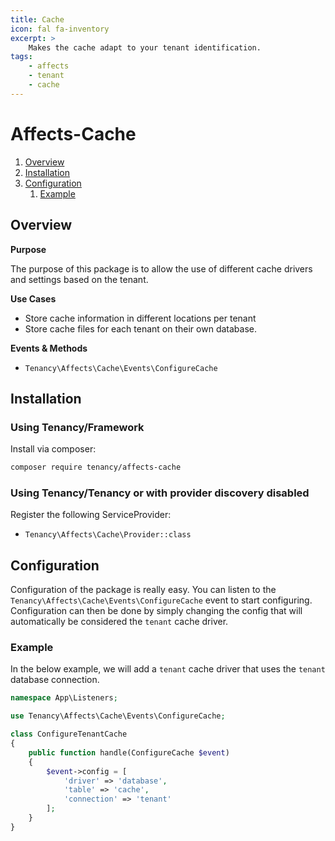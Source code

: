 ```yaml
---
title: Cache
icon: fal fa-inventory
excerpt: >
    Makes the cache adapt to your tenant identification.
tags:
    - affects
    - tenant
    - cache
---
```


# Affects-Cache

1. [Overview](#overview)
2. [Installation](#installation)
3. [Configuration](#configuration)
    1. [Example](#example)

## Overview

**Purpose**

The purpose of this package is to allow the use of different cache drivers and settings based on the tenant.

**Use Cases**

- Store cache information in different locations per tenant
- Store cache files for each tenant on their own database.

**Events & Methods**

- `Tenancy\Affects\Cache\Events\ConfigureCache`

## Installation

### Using Tenancy/Framework
Install via composer:
```bash
composer require tenancy/affects-cache
```

### Using Tenancy/Tenancy or with provider discovery disabled
Register the following ServiceProvider: 
  - `Tenancy\Affects\Cache\Provider::class`

## Configuration
Configuration of the package is really easy. You can listen to the `Tenancy\Affects\Cache\Events\ConfigureCache` event to start configuring. Configuration can then be done by simply changing the config that will automatically be considered the `tenant` cache driver.

### Example
In the below example, we will add a `tenant` cache driver that uses the `tenant` database connection.
```php
namespace App\Listeners;

use Tenancy\Affects\Cache\Events\ConfigureCache;

class ConfigureTenantCache
{
    public function handle(ConfigureCache $event)
    {
        $event->config = [
            'driver' => 'database',
            'table' => 'cache',
            'connection' => 'tenant'
        ];
    }
}
```
